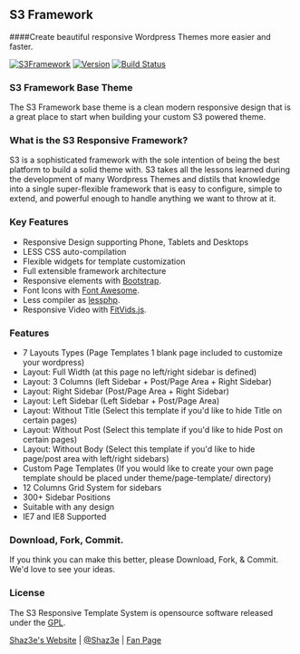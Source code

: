 ## S3 Framework
####Create beautiful responsive Wordpress Themes more easier and faster.

[![S3Framework](http://img.shields.io/badge/S3Framework-Beta-blue.svg)](http://www.shaz3e.com)
[![Version](http://img.shields.io/badge/Version-0.38-green.svg)](http://www.shaz3e.com)
[![Build Status](https://travis-ci.org/Shaz3e/S3-Wordpress.svg)](https://travis-ci.org/Shaz3e/S3-Wordpress)


### S3 Framework Base Theme
The S3 Framework base theme is a clean modern responsive design that is a great place to start when building your custom S3 powered theme.

### What is the S3 Responsive Framework?
S3 is a sophisticated framework with the sole intention of being the best platform to build a solid theme with. S3 takes all the lessons learned during the development of many Wordpress Themes and distils that knowledge into a single super-flexible framework that is easy to configure, simple to extend, and powerful enough to handle anything we want to throw at it.

### Key Features
 - Responsive Design supporting Phone, Tablets and Desktops
 - LESS CSS auto-compilation
 - Flexible widgets for template customization
 - Full extensible framework architecture
 - Responsive elements with [Bootstrap](http://getbootstrap.com/).
 - Font Icons with [Font Awesome](http://fortawesome.github.io/Font-Awesome/).
 - Less compiler as [lessphp](http://leafo.net/lessphp/).
 - Responsive Video with [FitVids.js](https://github.com/davatron5000/FitVids.js).

### Features
 - 7 Layouts Types (Page Templates 1 blank page included to customize your wordpress)
 - Layout: Full Width (at this page no left/right sidebar is defined)
 - Layout: 3 Columns (left Sidebar + Post/Page Area + Right Sidebar)
 - Layout: Right Sidebar (Post/Page Area + Right Sidebar)
 - Layout: Left Sidebar (Left Sidebar + Post/Page Area)
 - Layout: Without Title (Select this template if you'd like to hide Title on certain pages)
 - Layout: Without Post (Select this template if you'd like to hide Post on certain pages)
 - Layout: Without Body (Select this template if you'd like to hide page/post area with left/right sidebars)
 - Custom Page Templates (If you would like to create your own page template should be placed under theme/page-template/ directory)
 - 12 Columns Grid System for sidebars
 - 300+ Sidebar Positions
 - Suitable with any design
 - IE7 and IE8 Supported
 
 
### Download, Fork, Commit.
If you think you can make this better, please Download, Fork, & Commit. We'd love to see your ideas.
 
### License

The S3 Responsive Template System is opensource software released under the [GPL](http://www.gnu.org/licenses/gpl-2.0.txt).

[Shaz3e's Website](http://www.shaz3e.com) | [@Shaz3e](https://www.twitter.com/Shaz3e) | [Fan Page](https://www.facebook.com/Shaz3e)
